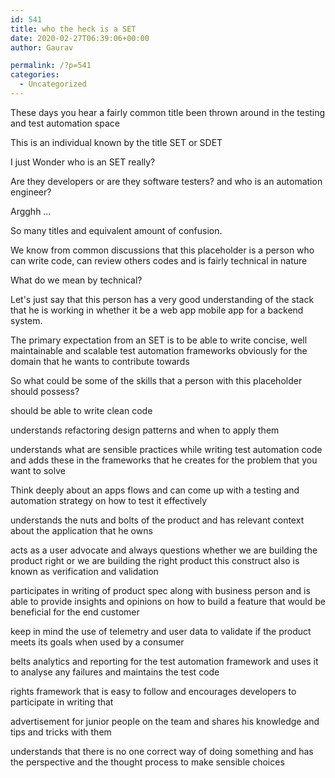 ```yaml
---
id: 541
title: who the heck is a SET
date: 2020-02-27T06:39:06+00:00
author: Gaurav

permalink: /?p=541
categories:
  - Uncategorized
---
```

These days you hear a fairly common title been thrown around in the testing and test automation space

This is an individual known by the title SET or SDET

I just Wonder who is an SET really?

Are they developers or are they software testers? and who is an automation engineer?

Argghh &#8230;

So many titles and equivalent amount of confusion.

We know from common discussions that this placeholder is a person who can write code, can review others codes and is fairly technical in nature

What do we mean by technical?

Let's just say that this person has a very good understanding of the stack that he is working in whether it be a web app mobile app for a backend system.

The primary expectation from an SET is to be able to write concise, well maintainable and scalable test automation frameworks obviously for the domain that he wants to contribute towards

So what could be some of the skills that a person with this placeholder should possess?

should be able to write clean code

understands refactoring design patterns and when to apply them

understands what are sensible practices while writing test automation code and adds these in the frameworks that he creates for the problem that you want to solve

Think deeply about an apps flows and can come up with a testing and automation strategy on how to test it effectively

understands the nuts and bolts of the product and has relevant context about the application that he owns

acts as a user advocate and always questions whether we are building the product right or we are building the right product this construct also is known as verification and validation

participates in writing of product spec along with business person and is able to provide insights and opinions on how to build a feature that would be beneficial for the end customer

keep in mind the use of telemetry and user data to validate if the product meets its goals when used by a consumer

belts analytics and reporting for the test automation framework and uses it to analyse any failures and maintains the test code

rights framework that is easy to follow and encourages developers to participate in writing that

advertisement for junior people on the team and shares his knowledge and tips and tricks with them

understands that there is no one correct way of doing something and has the perspective and the thought process to make sensible choices